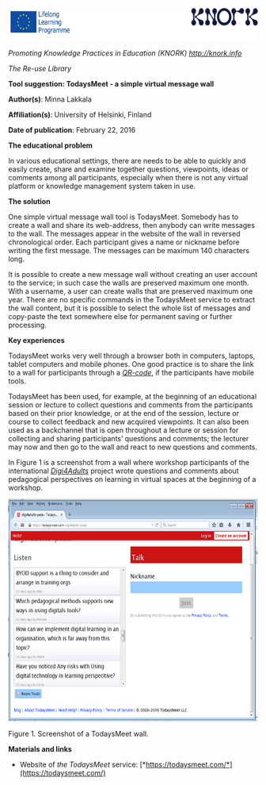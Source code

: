 <img src="images\d9763c2995d142025c77ec2b7de56c578cde754c/media/image01.png" width="624" height="65" />

*Promoting Knowledge Practices in Education (KNORK) http://knork.info*

*The Re-use Library*

**Tool suggestion: TodaysMeet - a simple virtual message wall**

**Author(s)**: Minna Lakkala

**Affiliation(s)**: University of Helsinki, Finland

**Date of publication**: February 22, 2016

**The educational problem**

In various educational settings, there are needs to be able to quickly and easily create, share and examine together questions, viewpoints, ideas or comments among all participants, especially when there is not any virtual platform or knowledge management system taken in use.

**The solution**

One simple virtual message wall tool is TodaysMeet. Somebody has to create a wall and share its web-address, then anybody can write messages to the wall. The messages appear in the website of the wall in reversed chronological order. Each participant gives a name or nickname before writing the first message. The messages can be maximum 140 characters long.

It is possible to create a new message wall without creating an user account to the service; in such case the walls are preserved maximum one month. With a username, a user can create walls that are preserved maximum one year. There are no specific commands in the TodaysMeet service to extract the wall content, but it is possible to select the whole list of messages and copy-paste the text somewhere else for permanent saving or further processing.

**Key experiences**

TodaysMeet works very well through a browser both in computers, laptops, tablet computers and mobile phones. One good practice is to share the link to a wall for participants through a [*QR-code*](https://en.wikipedia.org/wiki/QR_code), if the participants have mobile tools.

TodaysMeet has been used, for example, at the beginning of an educational session or lecture to collect questions and comments from the participants based on their prior knowledge, or at the end of the session, lecture or course to collect feedback and new acquired viewpoints. It can also been used as a backchannel that is open throughout a lecture or session for collecting and sharing participants’ questions and comments; the lecturer may now and then go to the wall and react to new questions and comments.

In Figure 1 is a screenshot from a wall where workshop participants of the international [*Digi4Adults*](http://www.takk.fi/takk/hanketoiminta/kaeynnissae_olevat_hankkeet/digi4adults.html) project wrote questions and comments about pedagogical perspectives on learning in virtual spaces at the beginning of a workshop.

<img src="images\d9763c2995d142025c77ec2b7de56c578cde754c/media/image03.png" width="624" height="448" />

Figure 1. Screenshot of a TodaysMeet wall.

**Materials and links**

-   Website of *the TodaysMeet* service: [*https://todaysmeet.com/*](https://todaysmeet.com/)


